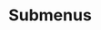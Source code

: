 ---
layout: page
title: Submenus
nav: false
nav_order: 7
dropdown: true
children: 
    - title: publications
      permalink: /publications/
    - title: divider
    - title: projects
      permalink: /projects/
---